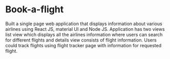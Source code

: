 # Book-a-flight
Built a single page web application that displays information about various airlines using React JS, material UI and Node JS. Application has two views list view which displays all the airlines information where users can search for different flights and details view consists of flight information. Users could track flights using flight tracker  page with information for requested flight. 
